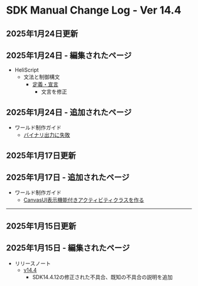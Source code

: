 # SDK Manual Change Log - Ver 14.4

## 2025年1月24日更新

## 2025年1月24日 - 編集されたページ

- HeliScript
    - 文法と制御構文
        - [定義・宣言](https://vrhikky.github.io/VketCloudSDK_Documents/14.4/hs/hs_statement_def.html)
            - 文言を修正

## 2025年1月24日 - 追加されたページ

- ワールド制作ガイド
    - [バイナリ出力に失敗](https://vrhikky.github.io/VketCloudSDK_Documents/14.4/WorldMakingGuide/BinaryOutputError.html)

## 2025年1月17日更新

## 2025年1月17日 - 追加されたページ

- ワールド制作ガイド
    - [CanvasUI表示機能付きアクティビティクラスを作る](https://vrhikky.github.io/VketCloudSDK_Documents/14.2/WorldMakingGuide/ActivityWithCanvasUI.html)

---

## 2025年1月15日更新

## 2025年1月15日 - 編集されたページ

- リリースノート
    - [v14.4](https://vrhikky.github.io/VketCloudSDK_Documents/14.4/releasenote/releasenote-14.4.html)
        - SDK14.4.12の修正された不具合、既知の不具合の説明を追加